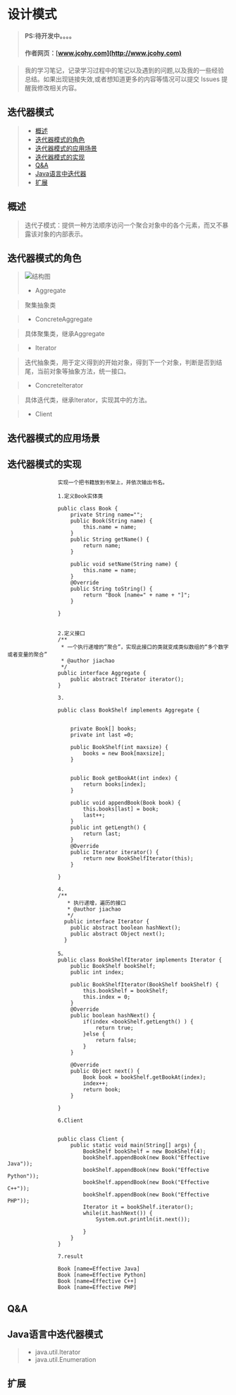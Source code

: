 
#  设计模式
> #### PS:待开发中。。。。
> #### 作者网页：[www.jcohy.com](http://www.jcohy.com)  	

>  我的学习笔记，记录学习过程中的笔记以及遇到的问题,以及我的一些经验总结。如果出现链接失效,或者想知道更多的内容等情况可以提交 Issues 提醒我修改相关内容。

## 迭代器模式
> * [概述](#gaishu)
> * [迭代器模式的角色](#role)
> * [迭代器模式的应用场景](#sign)
> * [迭代器模式的实现](#shixian)
> * [Q&A](#qa)
> * [Java语言中迭代器](#java)
> * [扩展](#kuozhan)

<p id="gaishu">

##  概述

>  迭代子模式：提供一种方法顺序访问一个聚合对象中的各个元素，而又不暴露该对象的内部表示。




<p id="role">

## 迭代器模式的角色

>  ![结构图](https://github.com/jiachao23/jcohy-study-sample/tree/master/jcohy-studydesign-pattern/src/main/resources/static/images/iterator.png)
>  *  Aggregate

>  聚集抽象类

>  *  ConcreteAggregate

>  具体聚集类，继承Aggregate

>  *  Iterator

>  迭代抽象类，用于定义得到的开始对象，得到下一个对象，判断是否到结尾，当前对象等抽象方法，统一接口。

>  *  ConcreteIterator

>  具体迭代类，继承Iterator，实现其中的方法。

>  *  Client

<p id="sign">

##  迭代器模式的应用场景



<p id="shixian">

## 迭代器模式的实现

                    实现一个把书籍放到书架上，并依次输出书名。
                    
                    1.定义Book实体类
                    
                    public class Book {
                        private String name="";
                        public Book(String name) {
                            this.name = name;
                        }
                        public String getName() {
                            return name;
                        }
                    
                        public void setName(String name) {
                            this.name = name;
                        }
                        @Override
                        public String toString() {
                            return "Book [name=" + name + "]";
                        }
                        
                    }
                    
                    
                    2.定义接口
                    /**
                     * 一个执行递增的“聚合”，实现此接口的类就变成类似数组的“多个数字或者变量的聚合”
                     * @author jiachao
                     */
                    public interface Aggregate {
                        public abstract Iterator iterator();
                    }
                    
                    3.
                    
                    public class BookShelf implements Aggregate {
                        
                        
                        private Book[] books;
                        private int last =0;
                        
                        public BookShelf(int maxsize) {
                            books = new Book[maxsize];
                        }
                        
                        
                        public Book getBookAt(int index) {
                            return books[index];
                        }
                        
                        public void appendBook(Book book) {
                            this.books[last] = book;
                            last++;
                        }
                        public int getLength() {
                            return last;
                        }
                        @Override
                        public Iterator iterator() {
                            return new BookShelfIterator(this);
                        }
                    
                    }
                    
                    4.
                    /**
                       * 执行递增，遍历的接口
                       * @author jiachao
                       */
                      public interface Iterator {
                        public abstract boolean hashNext();
                        public abstract Object next();
                      }
                      
                    5。
                    public class BookShelfIterator implements Iterator {
                        public BookShelf bookShelf;
                        public int index;
                        
                        public BookShelfIterator(BookShelf bookShelf) {
                            this.bookShelf = bookShelf;
                            this.index = 0;
                        }
                        @Override
                        public boolean hashNext() {
                            if(index <bookShelf.getLength() ) {
                                return true;
                            }else {
                                return false;
                            }
                        }
                    
                        @Override
                        public Object next() {
                            Book book = bookShelf.getBookAt(index);
                            index++;
                            return book;
                        }
                    
                    }
                    
                    6.Client
                    
                    
                    public class Client {
                        public static void main(String[] args) {
                            BookShelf bookShelf = new BookShelf(4);
                            bookShelf.appendBook(new Book("Effective Java"));
                            bookShelf.appendBook(new Book("Effective Python"));
                            bookShelf.appendBook(new Book("Effective C++"));
                            bookShelf.appendBook(new Book("Effective PHP"));
                            Iterator it = bookShelf.iterator();
                            while(it.hashNext()) {
                                System.out.println(it.next());
                                
                            }
                        }
                    }
                    
                    7.result
                    
                    Book [name=Effective Java]
                    Book [name=Effective Python]
                    Book [name=Effective C++]
                    Book [name=Effective PHP]

        
        

         
<p id="qa">

##  Q&A

       
<p id="java">
        
##  Java语言中迭代器模式

>  *  java.util.Iterator
>  *  java.util.Enumeration


<p id="kuozhan">

##  扩展
    